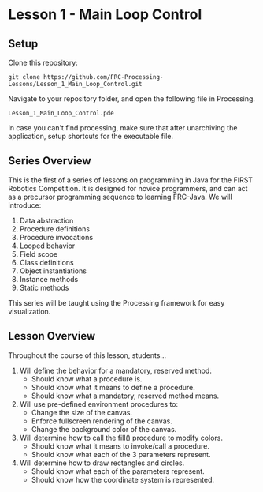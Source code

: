# Lesson 1 - Main Loop Control

## Setup

Clone this repository:

`git clone https://github.com/FRC-Processing-Lessons/Lesson_1_Main_Loop_Control.git`

Navigate to your repository folder, and open the following file in Processing.

`Lesson_1_Main_Loop_Control.pde`

In case you can't find processing, make sure that after unarchiving the application, setup shortcuts for the executable file.

## Series Overview
This is the first of a series of lessons on programming in Java for the FIRST Robotics Competition.  It is designed for novice programmers, and can act as a precursor programming sequence to learning FRC-Java.  We will introduce:

1. Data abstraction
2. Procedure definitions
3. Procedure invocations
4. Looped behavior
5. Field scope
6. Class definitions
7. Object instantiations
8. Instance methods
9. Static methods

This series will be taught using the Processing framework for easy visualization.

## Lesson Overview

Throughout the course of this lesson, students...

1. Will define the behavior for a mandatory, reserved method.
   - Should know what a procedure is.
   - Should know what it means to define a procedure.
   - Should know what a mandatory, reserved method means.
2. Will use pre-defined environment procedures to:
   - Change the size of the canvas.
   - Enforce fullscreen rendering of the canvas.
   - Change the background color of the canvas.
3. Will determine how to call the fill() procedure to modify colors.
   - Should know what it means to invoke/call a procedure.
   - Should know what each of the 3 parameters represent.
3. Will determine how to draw rectangles and circles.
   - Should know what each of the parameters represent.
   - Should know how the coordinate system is represented.
